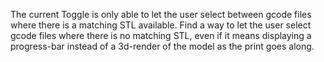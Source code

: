 The current Toggle is only able to let the user select between gcode files where there is a matching STL available.
Find a way to let the user select gcode files where there is no matching STL,
even if it means displaying a progress-bar instead of a 3d-render of the model as the print goes along.

